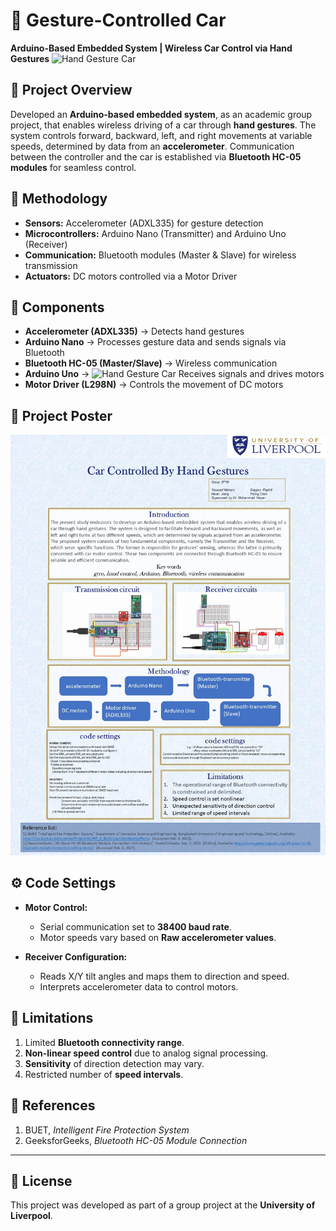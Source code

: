 # 🚗 Gesture-Controlled Car

**Arduino-Based Embedded System | Wireless Car Control via Hand Gestures**
![Hand Gesture Car](https://github.com/user-attachments/assets/0561169b-e5e1-47b1-9360-61740a6c9c8b)


## 📖 Project Overview

Developed an **Arduino-based embedded system**, as an academic group project, that enables wireless driving of a car through **hand gestures**. The system controls forward, backward, left, and right movements at variable speeds, determined by data from an **accelerometer**. Communication between the controller and the car is established via **Bluetooth HC-05 modules** for seamless control.

## 🔧 Methodology

- **Sensors:** Accelerometer (ADXL335) for gesture detection  
- **Microcontrollers:** Arduino Nano (Transmitter) and Arduino Uno (Receiver)  
- **Communication:** Bluetooth modules (Master & Slave) for wireless transmission  
- **Actuators:** DC motors controlled via a Motor Driver  


## 🔗 Components

- **Accelerometer (ADXL335)** → Detects hand gestures  
- **Arduino Nano** → Processes gesture data and sends signals via Bluetooth  
- **Bluetooth HC-05 (Master/Slave)** → Wireless communication  
- **Arduino Uno** → ![Hand Gesture Car](https://github.com/user-attachments/assets/ec5b4fad-9a8a-448b-9ca6-ea0307bf9f76)
Receives signals and drives motors  
- **Motor Driver (L298N)** → Controls the movement of DC motors  

## 📸 Project Poster

![Gesture Controlled Car](./Gesture_control.jpg)

## ⚙️ Code Settings

- **Motor Control:**  
  - Serial communication set to **38400 baud rate**.  
  - Motor speeds vary based on **Raw accelerometer values**.  

- **Receiver Configuration:**  
  - Reads X/Y tilt angles and maps them to direction and speed.  
  - Interprets accelerometer data to control motors.

## 🚀 Limitations

1. Limited **Bluetooth connectivity range**.  
2. **Non-linear speed control** due to analog signal processing.  
3. **Sensitivity** of direction detection may vary.  
4. Restricted number of **speed intervals**.

## 📄 References

1. BUET, *Intelligent Fire Protection System*  
2. GeeksforGeeks, *Bluetooth HC-05 Module Connection*  

---

## 📄 License

This project was developed as part of a group project at the **University of Liverpool**.

